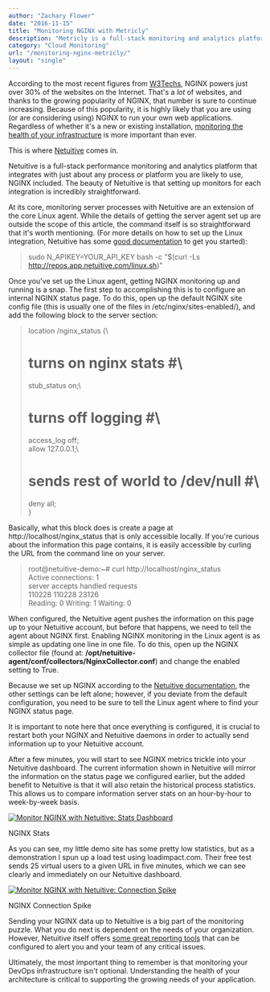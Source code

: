 ```yaml
---
author: "Zachary Flower"
date: "2016-11-15"
title: "Monitoring NGINX with Metricly"
description: "Metricly is a full-stack monitoring and analytics platform that integrates fully with NGINX. Here's how to begin monitoring NGINX with Metricly."
category: "Cloud Monitoring"
url: "/monitoring-nginx-metricly/"
layout: "single"
---
```



According to the most recent figures from [W3Techs](https://w3techs.com/technologies/cross/web_server/ranking), NGINX powers just over 30% of the websites on the Internet. That's a *lot* of websites, and thanks to the growing popularity of NGINX, that number is sure to continue increasing. Because of this popularity, it is highly likely that you are using (or are considering using) NGINX to run your own web applications. Regardless of whether it's a new or existing installation, [monitoring the health of your infrastructure](https://www.metricly.com/nginx-monitoring-basics) is more important than ever.

This is where [Netuitive](https://www.metricly.com/product) comes in.

Netuitive is a full-stack performance monitoring and analytics platform that integrates with just about any process or platform you are likely to use, NGINX included. The beauty of Netuitive is that setting up monitors for each integration is incredibly straightforward.

At its core, monitoring server processes with Netuitive are an extension of the core Linux agent. While the details of getting the server agent set up are outside the scope of this article, the command itself is so straightforward that it's worth mentioning. (For more details on how to set up the Linux integration, Netuitive has some [good documentation](https://help.netuitive.com/Content/Datasources/Netuitive/linux.htm) to get you started):

> sudo N_APIKEY=YOUR_API_KEY bash -c "$(curl -Ls http://repos.app.netuitive.com/linux.sh)"

Once you've set up the Linux agent, getting NGINX monitoring up and running is a snap. The first step to accomplishing this is to configure an internal NGINX status page. To do this, open up the default NGINX site config file (this is usually one of the files in /etc/nginx/sites-enabled/), and add the following block to the server section:

> location /nginx_status {\
> # turns on nginx stats #\
> stub_status on;\
> # turns off logging #\
> access_log off;\
> allow 127.0.0.1;\
> # sends rest of world to /dev/null #\
> deny all;\
> }

Basically, what this block does is create a page at http://localhost/nginx_status that is only accessible locally. If you're curious about the information this page contains, it is easily accessible by curling the URL from the command line on your server.

> root@netuitive-demo:~# curl http://localhost/nginx_status\
> Active connections: 1\
> server accepts handled requests\
> 110228 110228 23126\
> Reading: 0 Writing: 1 Waiting: 0

When configured, the Netuitive agent pushes the information on this page up to your Netuitive account, but before that happens, we need to tell the agent about NGINX first. Enabling NGINX monitoring in the Linux agent is as simple as updating one line in one file. To do this, open up the NGINX collector file (found at: **/opt/netuitive-agent/conf/collectors/NginxCollector.conf**) and change the enabled setting to True.

Because we set up NGINX according to the [Netuitive documentation](https://help.netuitive.com/Content/Datasources/Netuitive/nginx.htm), the other settings can be left alone; however, if you deviate from the default configuration, you need to be sure to tell the Linux agent where to find your NGINX status page.

It is important to note here that once everything is configured, it is crucial to restart both your NGINX and Netuitive daemons in order to actually send information up to your Netuitive account.

After a few minutes, you will start to see NGINX metrics trickle into your Netuitive dashboard. The current information shown in Netuitive will mirror the information on the status page we configured earlier, but the added benefit to Netuitive is that it will also retain the historical process statistics. This allows us to compare information server stats on an hour-by-hour to week-by-week basis.

[![Monitor NGINX with Netuitive: Stats Dashboard](https://www.metricly.comhttps://s3-us-west-2.amazonaws.com/com-netuitive-app-usw2-public/wp-content/uploads/2017/07/NGINX-Dashboard-1-1024x535.png)](https://www.metricly.comhttps://s3-us-west-2.amazonaws.com/com-netuitive-app-usw2-public/wp-content/uploads/2017/07/NGINX-Dashboard-1.png)

NGINX Stats

As you can see, my little demo site has some pretty low statistics, but as a demonstration I spun up a load test using loadimpact.com. Their free test sends 25 virtual users to a given URL in five  minutes, which we can see clearly and immediately on our Netuitive dashboard.

[![Monitor NGINX with Netuitive: Connection Spike](https://www.metricly.comhttps://s3-us-west-2.amazonaws.com/com-netuitive-app-usw2-public/wp-content/uploads/2017/07/NGINX-Dashboard-2.png)](https://www.metricly.comhttps://s3-us-west-2.amazonaws.com/com-netuitive-app-usw2-public/wp-content/uploads/2017/07/NGINX-Dashboard-2.png)

NGINX Connection Spike

Sending your NGINX data up to Netuitive is a big part of the monitoring puzzle. What you do next is dependent on the needs of your organization. However, Netuitive itself offers [some great reporting tools](https://www.metricly.com/product/dashboards-and-reports) that can be configured to alert you and your team of any critical issues.

Ultimately, the most important thing to remember is that monitoring your DevOps infrastructure isn't optional. Understanding the health of your architecture is critical to supporting the growing needs of your application.
